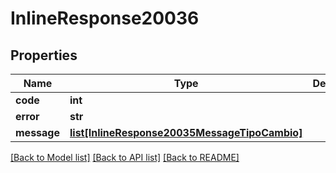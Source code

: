# InlineResponse20036

## Properties
Name | Type | Description | Notes
------------ | ------------- | ------------- | -------------
**code** | **int** |  | [optional] 
**error** | **str** |  | [optional] 
**message** | [**list[InlineResponse20035MessageTipoCambio]**](InlineResponse20035MessageTipoCambio.md) |  | [optional] 

[[Back to Model list]](../README.md#documentation-for-models) [[Back to API list]](../README.md#documentation-for-api-endpoints) [[Back to README]](../README.md)

